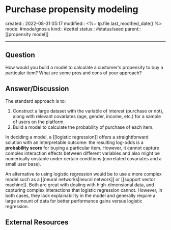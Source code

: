 # Purchase propensity modeling
created:: 2022-08-31 05:17
modified:: <%+ tp.file.last_modified_date() %>
mode: #mode/gnosis
kind:: #zettel 
status:: #status/seed
parent:: [[propensity model]]
***

## Question

How would you build a model to calculate a customer's propensity to buy a particular item? What are some pros and cons of your approach?

## Answer/Discussion

The standard approach is to:

1. Construct a large dataset with the variable of interest (purchase or not), along with relevant covariates (age, gender, income, etc.) for a sample of users on the platform.
2. Build a model to calculate the probability of purchase of each item.

In deciding a model, a [[logistic regression]] offers a straightforward solution with an interpretable outcome: the resulting log-odds is a **probability score** for buying a particular item. However, it cannot capture complex interaction effects between different variables and also might be numerically unstable under certain conditions (correlated covariates and a small user base).

An alternative to using logistic regression would be to use a more complex model such as a [[neural networks|neural network]] or [[support vector machine]]. Both are great with dealing with high-dimensional data, and capturing complex interactions that logistic regression cannot. However, in both cases, they lack explainability in the model and generally require a large amount of data for better performance gains versus logistic regression.


## External Resources



